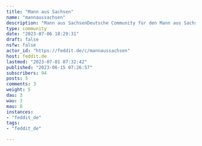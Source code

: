```yaml
---
title: "Mann aus Sachsen" 
name: "mannaussachsen"
description: "Mann aus SachsenDeutsche Community für den Mann aus Sachsen, dem Deutschen pendant zum Florida Man.Alle Einreichungen müssen...- im Titel dem Schema Mann aus Sachsen [...] entsprechen- Screenshots von Nachrichtenartikeln enthalten die einen Bezug zu Sachsen aufweisen- Die jeweilige Quelle des Nachrichtenartikels im Body enthaltenDarüber hinaus gelten die Instanzregeln von [Feddit.de](https://feddit.de).Diese Community steht in keiner personellen Verbindung zum subreddit r/MannausSachsen."
type: community
date: "2023-07-06 18:29:31"
draft: false
nsfw: false
actor_id: "https://feddit.de/c/mannaussachsen"
host: feddit.de
lastmod: "2023-07-01 07:32:42"
published: "2023-06-15 07:26:57"
subscribers: 94
posts: 5
comments: 3
weight: 5
dau: 3
wau: 3
mau: 8
instances:
- "feddit_de"
tags: 
- "feddit_de"

---
```

